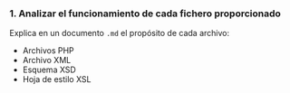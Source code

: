 ### 1. Analizar el funcionamiento de cada fichero proporcionado

Explica en un documento `.md` el propósito de cada archivo:

- Archivos PHP
- Archivo XML
- Esquema XSD
- Hoja de estilo XSL
